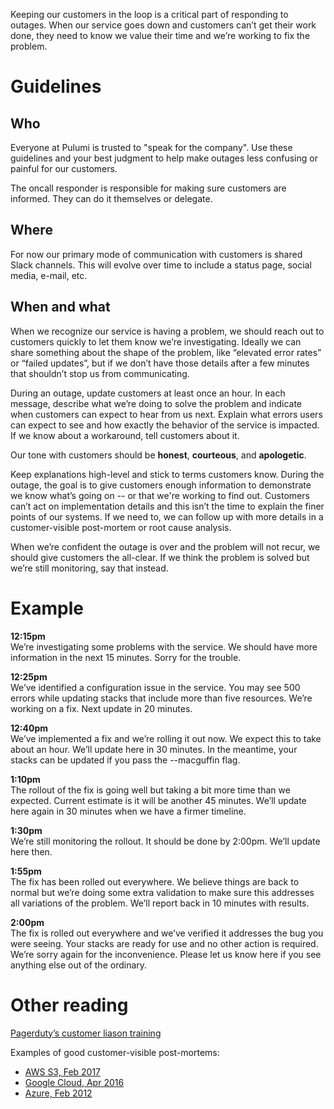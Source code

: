 Keeping our customers in the loop is a critical part of responding to outages. When our service goes down and customers can’t get their work done, they need to know we value their time and we’re working to fix the problem.

# Guidelines

## Who
Everyone at Pulumi is trusted to "speak for the company". Use these guidelines and your best judgment to help make outages less confusing or painful for our customers.

The oncall responder is responsible for making sure customers are informed. They can do it themselves or delegate.

## Where
For now our primary mode of communication with customers is shared Slack channels. This will evolve over time to include a status page, social media, e-mail, etc.

## When and what
When we recognize our service is having a problem, we should reach out to customers quickly to let them know we’re investigating. Ideally we can share something about the shape of the problem, like “elevated error rates” or “failed updates”, but if we don’t have those details after a few minutes that shouldn’t stop us from communicating.

During an outage, update customers at least once an hour. In each message, describe what we’re doing to solve the problem and indicate when customers can expect to hear from us next. Explain what errors users can expect to see and how exactly the behavior of the service is impacted. If we know about a workaround, tell customers about it.

Our tone with customers should be **honest**, **courteous**, and **apologetic**.

Keep explanations high-level and stick to terms customers know. During the outage, the goal is to give customers enough information to demonstrate we know what’s going on -- or that we're working to find out. Customers can’t act on implementation details and this isn’t the time to explain the finer points of our systems. If we need to, we can follow up with more details in a customer-visible post-mortem or root cause analysis.

When we’re confident the outage is over and the problem will not recur, we should give customers the all-clear. If we think the problem is solved but we’re still monitoring, say that instead.

# Example
**12:15pm**  
We’re investigating some problems with the service. We should have more information in the next 15 minutes. Sorry for the trouble.

**12:25pm**  
We’ve identified a configuration issue in the service. You may see 500 errors while updating stacks that include more than five resources. We’re working on a fix. Next update in 20 minutes.

**12:40pm**  
We’ve implemented a fix and we’re rolling it out now. We expect this to take about an hour. We’ll update here in 30 minutes. In the meantime, your stacks can be updated if you pass the --macguffin flag.

**1:10pm**  
The rollout of the fix is going well but taking a bit more time than we expected. Current estimate is it will be another 45 minutes. We’ll update here again in 30 minutes when we have a firmer timeline.

**1:30pm**  
We’re still monitoring the rollout. It should be done by 2:00pm. We’ll update here then.

**1:55pm**  
The fix has been rolled out everywhere. We believe things are back to normal but we’re doing some extra validation to make sure this addresses all variations of the problem. We’ll report back in 10 minutes with results.

**2:00pm**  
The fix is rolled out everywhere and we’ve verified it addresses the bug you were seeing. Your stacks are ready for use and no other action is required. We’re sorry again for the inconvenience. Please let us know here if you see anything else out of the ordinary.

# Other reading
[Pagerduty’s customer liason training](https://response.pagerduty.com/training/customer_liaison/)

Examples of good customer-visible post-mortems:
- [AWS S3, Feb 2017](https://aws.amazon.com/message/41926/)
- [Google Cloud, Apr 2016](https://status.cloud.google.com/incident/compute/16007)
- [Azure, Feb 2012](https://azure.microsoft.com/en-us/blog/summary-of-windows-azure-service-disruption-on-feb-29th-2012/)
